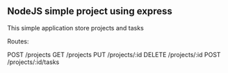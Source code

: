 ## NodeJS simple project using express

This simple application store projects and tasks

Routes:

POST /projects
GET /projects
PUT /projects/:id
DELETE /projects/:id
POST /projects/:id/tasks
